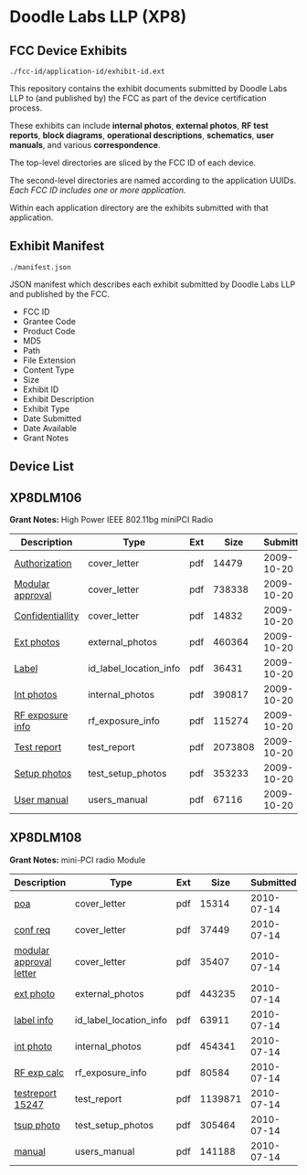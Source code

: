 # Doodle Labs LLP (XP8)
## FCC Device Exhibits

```
./fcc-id/application-id/exhibit-id.ext
```

This repository contains the exhibit documents submitted by Doodle Labs LLP to (and published by) the FCC as part of the device certification process.

These exhibits can include **internal photos**, **external photos**, **RF test reports**, **block diagrams**, **operational descriptions**, **schematics**, **user manuals**, and various **correspondence**.

The top-level directories are sliced by the FCC ID of each device.

The second-level directories are named according to the application UUIDs. *Each FCC ID includes one or more application.*

Within each application directory are the exhibits submitted with that application. 

## Exhibit Manifest

```
./manifest.json
```

JSON manifest which describes each exhibit submitted by Doodle Labs LLP and published by the FCC.

- FCC ID
- Grantee Code
- Product Code
- MD5
- Path
- File Extension
- Content Type
- Size
- Exhibit ID
- Exhibit Description
- Exhibit Type
- Date Submitted
- Date Available
- Grant Notes

## Device List
## XP8DLM106
**Grant Notes:** High Power IEEE 802.11bg miniPCI Radio

| Description | Type | Ext | Size | Submitted | Available |
| ----------- | ---- | --- | ---- | --------- | --------- |
| [Authorization](XP8DLM106/6673a3192e0f50ce6d39d140c588de0d/1186025.pdf) | cover_letter | pdf | 14479 | 2009-10-20 | 2009-10-21 |
| [Modular approval](XP8DLM106/6673a3192e0f50ce6d39d140c588de0d/1186027.pdf) | cover_letter | pdf | 738338 | 2009-10-20 | 2009-10-21 |
| [Confidentiallity](XP8DLM106/6673a3192e0f50ce6d39d140c588de0d/1186028.pdf) | cover_letter | pdf | 14832 | 2009-10-20 | 2009-10-21 |
| [Ext photos](XP8DLM106/6673a3192e0f50ce6d39d140c588de0d/1186019.pdf) | external_photos | pdf | 460364 | 2009-10-20 | 2009-10-21 |
| [Label](XP8DLM106/6673a3192e0f50ce6d39d140c588de0d/1186024.pdf) | id_label_location_info | pdf | 36431 | 2009-10-20 | 2009-10-21 |
| [Int photos](XP8DLM106/6673a3192e0f50ce6d39d140c588de0d/1186020.pdf) | internal_photos | pdf | 390817 | 2009-10-20 | 2009-10-21 |
| [RF exposure info](XP8DLM106/6673a3192e0f50ce6d39d140c588de0d/1186026.pdf) | rf_exposure_info | pdf | 115274 | 2009-10-20 | 2009-10-21 |
| [Test report](XP8DLM106/6673a3192e0f50ce6d39d140c588de0d/1186023.pdf) | test_report | pdf | 2073808 | 2009-10-20 | 2009-10-21 |
| [Setup photos](XP8DLM106/6673a3192e0f50ce6d39d140c588de0d/1186021.pdf) | test_setup_photos | pdf | 353233 | 2009-10-20 | 2009-10-21 |
| [User manual](XP8DLM106/6673a3192e0f50ce6d39d140c588de0d/1186022.pdf) | users_manual | pdf | 67116 | 2009-10-20 | 2009-10-21 |
## XP8DLM108
**Grant Notes:** mini-PCI radio Module

| Description | Type | Ext | Size | Submitted | Available |
| ----------- | ---- | --- | ---- | --------- | --------- |
| [poa](XP8DLM108/d72d9f4715a638d8de4217c3f4e03f52/1310985.pdf) | cover_letter | pdf | 15314 | 2010-07-14 | 2010-07-14 |
| [conf req](XP8DLM108/d72d9f4715a638d8de4217c3f4e03f52/1310986.pdf) | cover_letter | pdf | 37449 | 2010-07-14 | 2010-07-14 |
| [modular approval letter](XP8DLM108/d72d9f4715a638d8de4217c3f4e03f52/1310987.pdf) | cover_letter | pdf | 35407 | 2010-07-14 | 2010-07-14 |
| [ext photo](XP8DLM108/d72d9f4715a638d8de4217c3f4e03f52/1310988.pdf) | external_photos | pdf | 443235 | 2010-07-14 | 2010-07-14 |
| [label info](XP8DLM108/d72d9f4715a638d8de4217c3f4e03f52/1310989.pdf) | id_label_location_info | pdf | 63911 | 2010-07-14 | 2010-07-14 |
| [int photo](XP8DLM108/d72d9f4715a638d8de4217c3f4e03f52/1310984.pdf) | internal_photos | pdf | 454341 | 2010-07-14 | 2011-01-09 |
| [RF exp calc](XP8DLM108/d72d9f4715a638d8de4217c3f4e03f52/1310990.pdf) | rf_exposure_info | pdf | 80584 | 2010-07-14 | 2010-07-14 |
| [testreport 15247](XP8DLM108/d72d9f4715a638d8de4217c3f4e03f52/1310991.pdf) | test_report | pdf | 1139871 | 2010-07-14 | 2010-07-14 |
| [tsup photo](XP8DLM108/d72d9f4715a638d8de4217c3f4e03f52/1310992.pdf) | test_setup_photos | pdf | 305464 | 2010-07-14 | 2010-07-14 |
| [manual](XP8DLM108/d72d9f4715a638d8de4217c3f4e03f52/1310993.pdf) | users_manual | pdf | 141188 | 2010-07-14 | 2010-07-14 |
